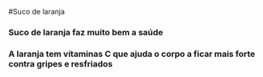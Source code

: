 #Suco de laranja
### Suco de laranja faz muito bem a saúde
### A laranja tem vítaminas **C** que ajuda o corpo a ficar mais forte contra gripes e resfriados